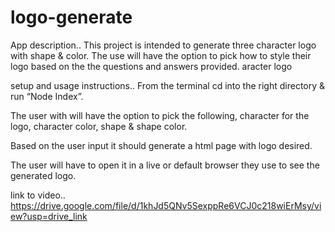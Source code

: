 # logo-generate
App description..
This project is intended to generate three character logo with shape & color. The use will have the option to pick how to style their logo based on the the questions and answers provided. aracter logo 

setup and usage instructions.. 
From the terminal cd into the right directory & run “Node Index”.

The user with will have the option to pick the following, character for the logo, character color, shape & shape color.

Based on the user input it should generate a html page with logo desired. 

The user will have to open it in a live or default browser they use to see the generated logo.

link to video..
https://drive.google.com/file/d/1khJd5QNv5SexppRe6VCJ0c218wiErMsy/view?usp=drive_link

